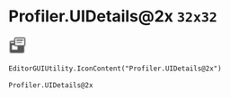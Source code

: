 # Profiler.UIDetails@2x `32x32`
<img src="/img/Profiler.UIDetails.png" width=32 height=32>

``` CSharp
EditorGUIUtility.IconContent("Profiler.UIDetails@2x")
```
```
Profiler.UIDetails@2x
```
